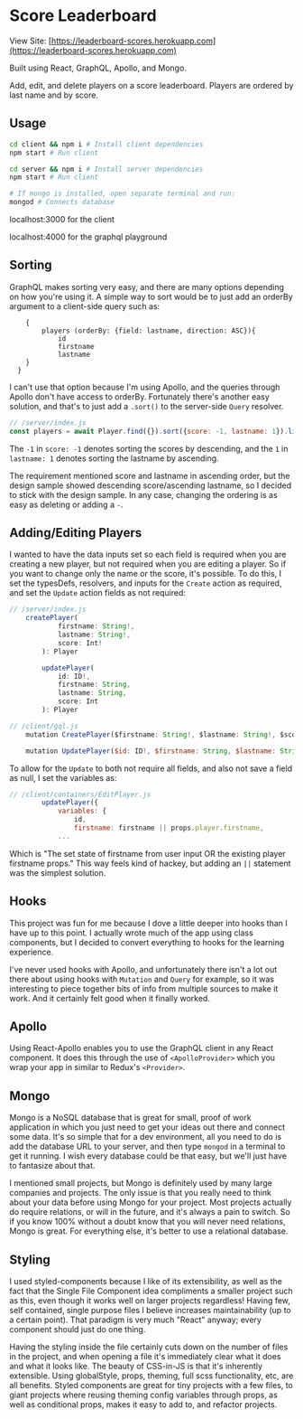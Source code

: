 # Score Leaderboard

View Site: [https://leaderboard-scores.herokuapp.com](https://leaderboard-scores.herokuapp.com)

Built using React, GraphQL, Apollo, and Mongo.

Add, edit, and delete players on a score leaderboard. Players are ordered by last name and by score.

## Usage

```bash
cd client && npm i # Install client dependencies
npm start # Run client

cd server && npm i # Install server dependencies
npm start # Run client

# If mongo is installed, open separate terminal and run:
mongod # Connects database
```

localhost:3000 for the client

localhost:4000 for the graphql playground

## Sorting

GraphQL makes sorting very easy, and there are many options depending on how you're using it. A simple way to sort would be to just add an orderBy argument to a client-side query such as:

```gql
	{
		players (orderBy: {field: lastname, direction: ASC}){
			id
			firstname
			lastname
    }
  }
```

I can't use that option because I'm using Apollo, and the queries through Apollo don't have access to orderBy. Fortunately there's another easy solution, and that's to just add a `.sort()` to the server-side `Query` resolver.

```js
// /server/index.js
const players = await Player.find({}).sort({score: -1, lastname: 1}).limit(n)
```

The `-1` in `score: -1` denotes sorting the scores by descending, and the `1` in `lastname: 1` denotes sorting the lastname by ascending.

The requirement mentioned score and lastname in ascending order, but the design sample showed descending score/ascending lastname, so I decided to stick with the design sample. In any case, changing the ordering is as easy as deleting or adding a `-`.

## Adding/Editing Players
I wanted to have the data inputs set so each field is required when you are creating a new player, but not required when you are editing a player. So if you want to change only the name or the score, it's possible. To do this, I set the typesDefs, resolvers, and inputs for the `Create` action as required, and set the `Update` action fields as not required:

```js
// /server/index.js
    createPlayer(
			firstname: String!,
			lastname: String!,
			score: Int!
		): Player

		updatePlayer(
			id: ID!,
			firstname: String,
			lastname: String,
			score: Int
		): Player
```

```js
// /client/gql.js
	mutation CreatePlayer($firstname: String!, $lastname: String!, $score: Int!) {

	mutation UpdatePlayer($id: ID!, $firstname: String, $lastname: String, $score: Int) {
```

To allow for the `Update` to both not require all fields, and also not save a field as null, I set the variables as:
```js
// /client/containers/EditPlayer.js
		updatePlayer({
			variables: {
				id,
				firstname: firstname || props.player.firstname,
			...
```

Which is "The set state of firstname from user input OR the existing player firstname props." This way feels kind of hackey, but adding an `||` statement was the simplest solution.

## Hooks
This project was fun for me because I dove a little deeper into hooks than I have up to this point. I actually wrote much of the app using class components, but I decided to convert everything to hooks for the learning experience.

I've never used hooks with Apollo, and unfortunately there isn't a lot out there about using hooks with `Mutation` and `Query` for example, so it was interesting to piece together bits of info from multiple sources to make it work. And it certainly felt good when it finally worked.

## Apollo
Using React-Apollo enables you to use the GraphQL client in any React component. It does this through the use of `<ApolloProvider>` which you wrap your app in similar to Redux's `<Provider>`.

## Mongo
Mongo is a NoSQL database that is great for small, proof of work application in which you just need to get your ideas out there and connect some data. It's so simple that for a dev environment, all you need to do is add the database URL to your server, and then type `mongod` in a terminal to get it running. I wish every database could be that easy, but we'll just have to fantasize about that.

I mentioned small projects, but Mongo is definitely used by many large companies and projects. The only issue is that you really need to think about your data before using Mongo for your project. Most projects actually do require relations, or will in the future, and it's always a pain to switch. So if you know 100% without a doubt know that you will never need relations, Mongo is great. For everything else, it's better to use a relational database.

## Styling
I used styled-components because I like of its extensibility, as well as the fact that the Single File Component idea compliments a smaller project such as this, even though it works well on larger projects regardless! Having few, self contained, single purpose files I believe increases maintainability (up to a certain point). That paradigm is very much "React" anyway; every component should just do one thing.

Having the styling inside the file certainly cuts down on the number of files in the project, and when opening a file it's immediately clear what it does and what it looks like. The beauty of CSS-in-JS is that it's inherently extensible. Using globalStyle, props, theming, full scss functionality, etc, are all benefits. Styled components are great for tiny projects with a few files, to giant projects where reusing theming config variables through props, as well as conditional props, makes it easy to add to, and refactor projects.
